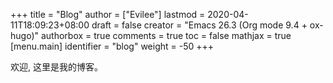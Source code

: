 +++
title = "Blog"
author = ["Evilee"]
lastmod = 2020-04-11T18:09:23+08:00
draft = false
creator = "Emacs 26.3 (Org mode 9.4 + ox-hugo)"
authorbox = true
comments = true
toc = false
mathjax = true
[menu.main]
  identifier = "blog"
  weight = -50
+++

欢迎, 这里是我的博客。
